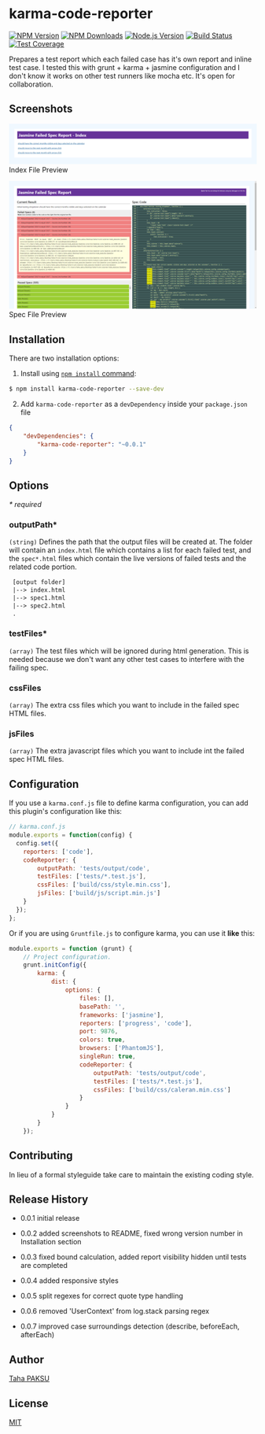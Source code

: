 # karma-code-reporter

[![NPM Version][npm-image]][npm-url]
[![NPM Downloads][downloads-image]][downloads-url]
[![Node.js Version][node-version-image]][node-version-url]
[![Build Status][travis-image]][travis-url]
[![Test Coverage][coveralls-image]][coveralls-url]

Prepares a test report which each failed case has it's own report and inline test case. I tested this with grunt + karma + jasmine configuration and I don't know it works on other test runners like mocha etc. It's open for collaboration.

## Screenshots
![Spec File Preview](/screenshots/screenshot-index.png?raw=true "Index File Preview")
Index File Preview

![Spec File Preview](/screenshots/screenshot-spec.png?raw=true "Spec File Preview")
Spec File Preview

## Installation

There are two installation options:

1. Install using [`npm install` command](https://docs.npmjs.com/getting-started/installing-npm-packages-locally):

```sh
$ npm install karma-code-reporter --save-dev
```


2. Add `karma-code-reporter` as a `devDependency` inside your `package.json` file

```json
{
    "devDependencies": {
        "karma-code-reporter": "~0.0.1"
    }
}
```

## Options
_\* required_

### outputPath*
`(string)` Defines the path that the output files will be created at. The folder will contain an `index.html` file which contains a list for each failed test, and the `spec*.html` files which contain the live versions of failed tests and the related code portion.

   ```text
    [output folder]
    |--> index.html
    |--> spec1.html
    |--> spec2.html
    .
   ```

### testFiles*
`(array)` The test files which will be ignored during html generation. This is needed because we don't want any other test cases to interfere with the failing spec.

### cssFiles
`(array)` The extra css files which you want to include in the failed spec HTML files.

### jsFiles
`(array)` The extra javascript files which you want to include int the failed spec HTML files.

## Configuration

If you use a `karma.conf.js` file to define karma configuration, you can add this plugin's configuration like this:

```js
// karma.conf.js
module.exports = function(config) {
  config.set({
    reporters: ['code'],
    codeReporter: {
        outputPath: 'tests/output/code',
        testFiles: ['tests/*.test.js'],
        cssFiles: ['build/css/style.min.css'],
        jsFiles: ['build/js/script.min.js']
    }
  });
};
```

Or if you are using `Gruntfile.js` to configure karma, you can use it **like** this:

```js
module.exports = function (grunt) {
    // Project configuration.
    grunt.initConfig({
        karma: {
            dist: {
                options: {
                    files: [],
                    basePath: '',
                    frameworks: ['jasmine'],
                    reporters: ['progress', 'code'],
                    port: 9876,
                    colors: true,
                    browsers: ['PhantomJS'],
                    singleRun: true,
                    codeReporter: {
                        outputPath: 'tests/output/code',
                        testFiles: ['tests/*.test.js'],
                        cssFiles: ['build/css/caleran.min.css']
                    }
                }
            }
        }
    });
```
## Contributing
In lieu of a formal styleguide take care to maintain the existing coding style.

## Release History
* 0.0.1 initial release

* 0.0.2 added screenshots to README, fixed wrong version number in Installation section

* 0.0.3 fixed bound calculation, added report visibility hidden until tests are completed

* 0.0.4 added responsive styles

* 0.0.5 split regexes for correct quote type handling

* 0.0.6 removed 'UserContext' from log.stack parsing regex

* 0.0.7 improved case surroundings detection (describe, beforeEach, afterEach)

## Author

[Taha PAKSU](http://tahapaksu.com)

## License
[MIT](LICENSE)

[npm-image]: https://img.shields.io/npm/v/karma-code-reporter.svg
[npm-url]: https://npmjs.org/package/karma-code-reporter
[node-version-image]: https://img.shields.io/node/v/karma-code-reporter.svg
[node-version-url]: https://nodejs.org/en/download/
[travis-image]: https://img.shields.io/travis/tpaksu/karma-code-reporter/master.svg
[travis-url]: https://travis-ci.org/tpaksu/karma-code-reporter
[coveralls-image]: https://img.shields.io/coveralls/tpaksu/karma-code-reporter/master.svg
[coveralls-url]: https://coveralls.io/r/tpaksu/karma-code-reporter?branch=master
[downloads-image]: https://img.shields.io/npm/dm/karma-code-reporter.svg
[downloads-url]: https://npmjs.org/package/karma-code-reporter
